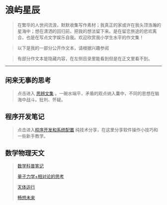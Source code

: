 # 浪屿星辰

> 在繁华的人世间流浪，默默收集写作素材；我真正的家或许在我头顶浩瀚的星海中；想在潇洒的回归前，把我的想法留下来。是在留恋旅途的悲欢离合，也是在写点文字娱乐自我。欢迎欣赏我小学生水平的作文集！

> 以下是我的一部分公开作文本，请根据兴趣参阅

> 有部分作文本是隐藏内容，在左侧目录里能看到但是在正文里看不到。


---




## 闲来无事的思考

> 点击进入 [思辨文集](Thinking.md) 。一碗水端平，矛盾的观点纳入囊中，不同的思想在脑海中战斗。批判、怀疑。



## 程序开发笔记

> 点击进入[程序开发和系统配置](Coding.md) 纯技术分享，在这里分享软件操作小技巧和一些新手教学。


## 数学物理天文

> [数学科普笔记](math.md)
>
> [量子力学+相对论的思考](physics.md)
>
> [天体运行](astronomy.md)
>
> [畅想未来](future.md)




<div style="display:none">

[Some notes](temporarynotes.md)

## 搞笑资源

> [搞笑资源收集](forfun.md)

> 自己想的段子：
> 好多朋祝我学术勇攀高峰，谢谢，那让我也祝你登顶喜马拉雅山。还是祝我生活幸福更实在些。


## 旅途感悟

 
> 点击进入 [生命之旅](Feelings.md)。一个环形的探险之路走到一半，处于即将落日的山谷中，你可以冒着日落的风险继续走下一半感受不一样的风景，你也可以牺牲风景选择有把握的原路返回。你会怎么做？你觉得人生路上开心一定是好的吗？让我听听你的想法吧。

## 一些动漫的观后感


</div>
